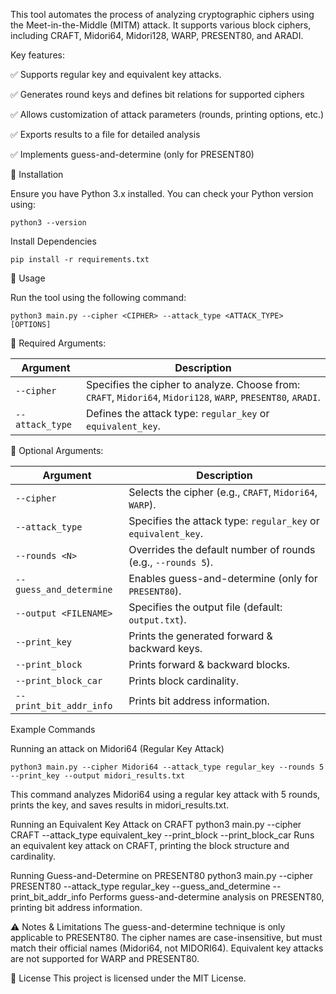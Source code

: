 This tool automates the process of analyzing cryptographic ciphers using the Meet-in-the-Middle (MITM) attack. It supports various block ciphers, including CRAFT, Midori64, Midori128, WARP, PRESENT80, and ARADI.

Key features:

✅ Supports regular key and equivalent key attacks.

✅ Generates round keys and defines bit relations for supported ciphers

✅ Allows customization of attack parameters (rounds, printing options, etc.)

✅ Exports results to a file for detailed analysis

✅ Implements guess-and-determine (only for PRESENT80)


📜 Installation

Ensure you have Python 3.x installed. You can check your Python version using:

    python3 --version
    
 
 Install Dependencies

    pip install -r requirements.txt
    
🚀 Usage

Run the tool using the following command:
    
    python3 main.py --cipher <CIPHER> --attack_type <ATTACK_TYPE> [OPTIONS]
    
🔹 Required Arguments:


| Argument       | Description |
|---------------|-------------|
| `--cipher`    | Specifies the cipher to analyze. Choose from: `CRAFT`, `Midori64`, `Midori128`, `WARP`, `PRESENT80`, `ARADI`. |
| `--attack_type` | Defines the attack type: `regular_key` or `equivalent_key`. |


🔹 Optional Arguments:

| Argument                 | Description |
|-------------------------|-------------|
| `--cipher`              | Selects the cipher (e.g., `CRAFT`, `Midori64`, `WARP`). |
| `--attack_type`         | Specifies the attack type: `regular_key` or `equivalent_key`. |
| `--rounds <N>`          | Overrides the default number of rounds (e.g., `--rounds 5`). |
| `--guess_and_determine` | Enables guess-and-determine (only for `PRESENT80`). |
| `--output <FILENAME>`   | Specifies the output file (default: `output.txt`). |
| `--print_key`           | Prints the generated forward & backward keys. |
| `--print_block`         | Prints forward & backward blocks. |
| `--print_block_car`     | Prints block cardinality. |
| `--print_bit_addr_info` | Prints bit address information. |

Example Commands

Running an attack on Midori64 (Regular Key Attack)

    python3 main.py --cipher Midori64 --attack_type regular_key --rounds 5 --print_key --output midori_results.txt    
This command analyzes Midori64 using a regular key attack with 5 rounds, prints the key, and saves results in midori_results.txt.

Running an Equivalent Key Attack on CRAFT
    python3 main.py --cipher CRAFT --attack_type equivalent_key --print_block --print_block_car
Runs an equivalent key attack on CRAFT, printing the block structure and cardinality.

Running Guess-and-Determine on PRESENT80
    python3 main.py --cipher PRESENT80 --attack_type regular_key --guess_and_determine --print_bit_addr_info
Performs guess-and-determine analysis on PRESENT80, printing bit address information.

⚠️ Notes & Limitations
The guess-and-determine technique is only applicable to PRESENT80.
The cipher names are case-insensitive, but must match their official names (Midori64, not MIDORI64).
Equivalent key attacks are not supported for WARP and PRESENT80.

📜 License
This project is licensed under the MIT License.


